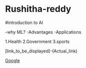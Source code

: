 # Rushitha-reddy

#introduction to AI

-why ML?
-Advantages
-Applications

1.Health
2.Government
3.sports

  [link_to_be_displayed]-(Actual_link)


  [Google](https://www.google.com/)
